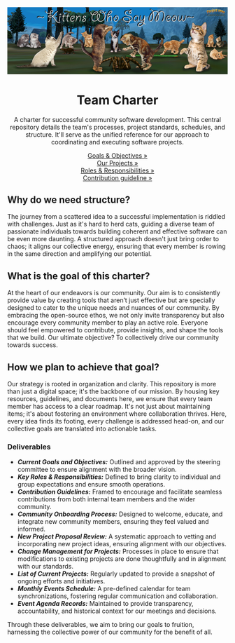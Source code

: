 <div align="center">
  <a href="https://github.com/KWSM-P99/project-governance">
    <img alt="KWSM Banner" src="./media/kwsm-banner.jpg">
  </a>
</div>
<div align="center">
  <h1>Team Charter</h1>
<p align="center">A charter for successful community software development. This central repository details the team's processes, project standards, schedules, and structure. It'll serve as the unified reference for our approach to coordinating and executing software projects.</p>

<div align="center">
  
[Goals & Objectives »](https://github.com/KWSM-P99/project-governance/edit/main/GOALS.md)<br>
[Our Projects »](https://github.com/KWSM-P99/project-governance/edit/main/README.md)<br>
[Roles & Responsibilities »](https://github.com/KWSM-P99/project-governance/edit/main/README.md)<br>
[Contribution guideline »](https://github.com/KWSM-P99/project-governance/edit/main/README.md)<br>

</div>
</div>


##

## Why do we need structure?

The journey from a scattered idea to a successful implementation is riddled with challenges. Just as it's hard to herd cats, guiding a diverse team of passionate individuals towards building coherent and effective software can be even more daunting. A structured approach doesn't just bring order to chaos; it aligns our collective energy, ensuring that every member is rowing in the same direction and amplifying our potential.

## What is the goal of this charter?

At the heart of our endeavors is our community. Our aim is to consistently provide value by creating tools that aren’t just effective but are specially designed to cater to the unique needs and nuances of our community. By embracing the open-source ethos, we not only invite transparency but also encourage every community member to play an active role. Everyone should feel empowered to contribute, provide insights, and shape the tools that we build. Our ultimate objective? To collectively drive our community towards success.

## How we plan to achieve that goal?

Our strategy is rooted in organization and clarity. This repository is more than just a digital space; it's the backbone of our mission. By housing key resources, guidelines, and documents here, we ensure that every team member has access to a clear roadmap. It's not just about maintaining items; it's about fostering an environment where collaboration thrives. Here, every idea finds its footing, every challenge is addressed head-on, and our collective goals are translated into actionable tasks.

### Deliverables

- ***Current Goals and Objectives:*** Outlined and approved by the steering committee to ensure alignment with the broader vision.
- ***Key Roles & Responsibilities:*** Defined to bring clarity to individual and group expectations and ensure smooth operations.
- ***Contribution Guidelines:*** Framed to encourage and facilitate seamless contributions from both internal team members and the wider community.
- ***Community Onboarding Process:*** Designed to welcome, educate, and integrate new community members, ensuring they feel valued and informed.
- ***New Project Proposal Review:*** A systematic approach to vetting and incorporating new project ideas, ensuring alignment with our objectives.
- ***Change Management for Projects:*** Processes in place to ensure that modifications to existing projects are done thoughtfully and in alignment with our standards.
- ***List of Current Projects:*** Regularly updated to provide a snapshot of ongoing efforts and initiatives.
- ***Monthly Events Schedule:*** A pre-defined calendar for team synchronizations, fostering regular communication and collaboration.
- ***Event Agenda Records:*** Maintained to provide transparency, accountability, and historical context for our meetings and decisions.

Through these deliverables, we aim to bring our goals to fruition, harnessing the collective power of our community for the benefit of all.

##

